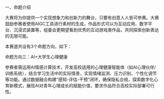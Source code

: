 一、命题介绍

大赛将为你提供一个实现想象力和创新力的舞台，只要有创意人人皆可参赛。大赛鼓励参赛者使用AIGC工具进行素材的生成，作品形式可以为互动应用、数字平台、沉浸式装置等，组委会更期望看到优秀的互动游戏类作品，共同探索创新表达的无限可能。

本赛道共设有3个命题方向，如下：

命题方向三：AI+大学生心理健康

参赛者需运用AI情感计算技术，开发高校适用的心理健康智能体（如AI心理伙伴/训练系统），结合学习生活中的实际情景，实现情绪监测、压力识别、个性化调节等功能。通过数据融合构建“感知-评估-干预”闭环，确保隐私合规，探索数字化心育新模式，展现AI对青年心理成长的赋能价值，要求作品符合高校实际部署可行性。


